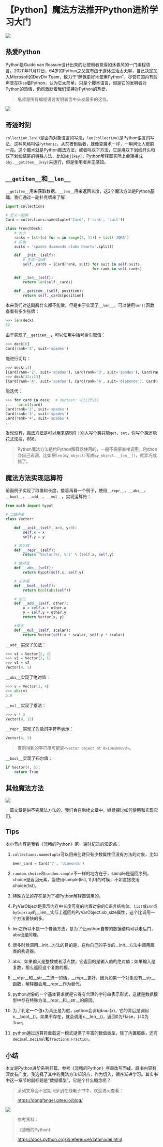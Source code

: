 # 【Python】魔法方法推开Python进阶学习大门
![](../wanggang.png)


## 热爱Python

Python是Guido van Rossum设计出来的让使用者觉得如沐春风的一门编程语言。2020年11月12日，64岁的Python之父宣布由于退休生活太无聊，自己决定加入Microsoft的DevDiv Team，致力于“确保更好地使用Python”。尽管在国内有些声音在Diss着Python，认为它太简单，只是个脚本语言，但是它的发明者对Python的热情，仍然激励着我们坚持对Python的热爱。

> 龟叔是所有编程语言发明者当中头发最多的这位。

![](002008-【Python】魔法方法推开Python进阶学习大门/Guido-portrait-2014-curvves.jpg)

## 奇迹时刻

`collection.len()`是面向对象语言的写法，`len(collection)`是Python语言的写法，这种风格叫做`Pythonic`。从前者到后者，就像变魔术一样，一瞬间让人眼前一亮。这个魔术就是Python魔法方法，或者叫双下方法，它是用双下划线开头和双下划线结尾的特殊方法，比如`obj[key]`，Python解释器实际上会转换成`obj.__getitem__(key)`来运行，但是使用者并无感知。

## `__getitem__`和`__len__`

`__getitem__`用来获取数据，`__len__`用来返回长度，这2个魔法方法是Python基础，我们通过一副扑克牌来了解：

```python
import collections

# 定义一副牌
Card = collections.namedtuple('Card', ['rank', 'suit'])

class FrenchDeck:
    # 大小
    ranks = [str(n) for n in range(2, 11)] + list('JQKA')
    # 花色
    suits = 'spades diamonds clubs hearts'.split()

    def __init__(self):
        # 生成一副牌
        self._cards = [Card(rank, suit) for suit in self.suits
                                        for rank in self.ranks]

    def __len__(self):
        return len(self._cards)

    def __getitem__(self, position):
        return self._cards[position]
```

本来我们对这副牌什么都不能做，但是由于实现了`__len__`，可以使用`len()`函数查看有多少张牌：

```python
>>> len(deck)
52
```

由于实现了`__getitem__`，可以使用中括号索引取值：

```python
>>> deck[0]
Card(rank='2', suit='spades')
```

能进行切片：

```python
>>> deck[:3]
[Card(rank='2', suit='spades'), Card(rank='3', suit='spades'), Card(rank='4', suit='spades')]
>>> deck[12::13]
[Card(rank='A', suit='spades'), Card(rank='A', suit='diamonds'), Card(rank='A', suit='clubs'), Card(rank='A', suit='hearts')]
```

能迭代：

```python
>>> for card in deck:  # doctest: +ELLIPSIS
...   print(card)
Card(rank='2', suit='spades')
Card(rank='3', suit='spades')
Card(rank='4', suit='spades')
...
```

发现没有，魔法方法是可以用来装B的！别人写个类只能`get`、`set`，你写个类还能花式炫技，666。

> Python魔法方法是给Python解释器使用的，一般不需要直接调用，Python会自己去调，比如把`len(my_object)`写成`my_object.__len__()`，就弄巧成拙了。

## 魔法方法实现运算符

前面例子实现了取值和长度，接着再看一个例子，使用`__repr__`、`__abs__`、`__bool__`、`__add__`、`__mul__`，实现运算符：

```python
from math import hypot

# 二维向量
class Vector:

    def __init__(self, x=0, y=0):
        self.x = x
        self.y = y

    # 表达式
    def __repr__(self):
        return 'Vector(%r, %r)' % (self.x, self.y)

    # 绝对值
    def __abs__(self):
        return hypot(self.x, self.y)

    # 布尔值
    def __bool__(self):
        return bool(abs(self))

    # 加法
    def __add__(self, other):
        x = self.x + other.x
        y = self.y + other.y
        return Vector(x, y)

    #乘法
    def __mul__(self, scalar):
        return Vector(self.x * scalar, self.y * scalar)
```

`__add__`实现了加法：

```python
>>> v1 = Vector(2, 4)
>>> v2 = Vector(2, 1)
>>> v1 + v2
Vector(4, 5)
```

`__abs__`实现了绝对值：

```python
>>> v = Vector(3, 4)
>>> abs(v)
5.0
```

`__mul__`实现了乘法：

```python
>>> v * 3
Vector(9, 12)
```

`__repr__`实现了对象的字符串表示：

```python
Vector(4, 5)
```

> 否则得到的字符串可能是`<Vector object at 0x10e100070>`。
>

`__bool__`实现了布尔值：

```python
if Vector(4, 5):
    return True
```

## 其他魔法方法

![](002008-【Python】魔法方法推开Python进阶学习大门/微信图片_20210105212246_副本_副本.png)

一篇文章是讲不完魔法方法的，我们会在后续文章中，继续探讨如何使用和实现它们。

## Tips

本小节内容是我看《流畅的Python》第一遍时记录的知识点：

1. `collections.namedtuple`可以用来创建只有少数属性但没有方法的对象，比如

   ```python
   beer_card = Card('7', 'diamonds')
   ```

2. `random.choice`和`random.sample`不一样的地方在于，sample是返回序列，choice是返回元素，当使用sample(list, 1)[0]的时候，不如直接使用choice(list)。

3. 特殊方法的存在是为了被Python解释器调用的。

4. PyVarObject是表示内存中长度可变的内置对象的C语言结构体。`list`或`str`或`bytearray`的\_\_len\_\_实际上返回的PyVarObject.ob_size属性，这个比调用一个方法要快的多。

5. len之所以不是一个普通方法，是为了让python自带的数据结构可以走后门，abs也是同理。

6. 很多时候调用\_\_init\_\_方法的目的是，在你自己的子类的\_\_init\_\_方法中调用超类的构造器。

7. abs，如果输入是整数或者浮点数，它返回的是输入值的绝对值；如果输入是复数，那么返回这个复数的模。

8. \_\_repr\_\_和\_\_str\_\_二选一的话，\_\_repr\_\_更好，因为如果一个对象没有\_\_str\_\_函数，解释器会用\_\_repr\_\_作为替代。

9. python对象的一个基本要求就是它得有合理的字符串表示形式，这就是数据模型中存在特殊方法\_\_repr\_\_和\_\_str\_\_的原因。

10. 为了判定一个值x为真还是为假，python会调用bool(x)，它的背后是调用x.\_\_bool\_\_()。如果不存在，就会调用x.\_\_len\_\_()，返回0为Flase，非0为True。

11. python通过运算符重载这一模式提供了丰富的数值类型，除了内置那些，还有`decimal.Decimal`和`fractions.Fraction`。

## 小结

本文是Python进阶系列开篇，参考《流畅的Python》序章改写而成。原书内容有深度有广度，我选择了其中的魔法方法知识点，作为切入，循序渐进学习。其实书中这一章节的副标题是“数据模型”，它是个什么概念呢？

> 系列文章会不定期同步到在线电子书中，欢迎访问查看：
>
> https://dongfanger.gitee.io/blog/

![](002008-【Python】魔法方法推开Python进阶学习大门/image-20210114214438470.png)

> 参考资料：
>
> 《流畅的Python》
>
> https://docs.python.org/3/reference/datamodel.html

